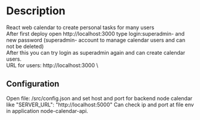 # Description

React web calendar to create  personal tasks for many users\
After first deploy open http://localhost:3000   type  login:superadmin-  and new password (superadmin-  account to manage calendar users and can not be deleted) \
After this you can try  login as superadmin again and can create calendar users. \
URL for users: http://localhost:3000 \

## Configuration

Open file: /src/config.json and set host and port for backend node calendar like "SERVER_URL": "http://localhost:5000"
Can check ip and port at file env in application node-calendar-api.

